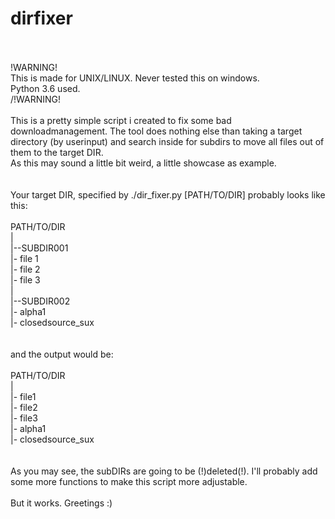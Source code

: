 # dirfixer
</br>
</br>
!WARNING!</br>
This is made for UNIX/LINUX. Never tested this on windows. </br>
Python 3.6 used.</br>
/!WARNING!</br>
</br>
This is a pretty simple script i created to fix some bad downloadmanagement. The tool does nothing else than taking a target directory (by userinput) and search inside for subdirs to move all files out of them to the target DIR. 
</br>
As this may sound a little bit weird, a little showcase as example.</br>
</br>
</br>
Your target DIR, specified by ./dir_fixer.py [PATH/TO/DIR] probably looks like this:</br>
</br>
PATH/TO/DIR</br>
|</br>
|--SUBDIR001 </br>
   |- file 1 </br>
   |- file 2</br>
   |- file 3</br>
|</br>
|--SUBDIR002</br>
   |- alpha1</br>
   |- closedsource_sux</br>
   </br>
   </br>
and the output would be:</br>
</br>
PATH/TO/DIR</br>
|</br>
|- file1</br>
|- file2</br>
|- file3</br>
|- alpha1</br>
|- closedsource_sux</br>
</br>
</br>
As you may see, the subDIRs are going to be (!)deleted(!). I'll probably add some more functions to make this script more adjustable.</br>
</br>
But it works. Greetings :)</br>

